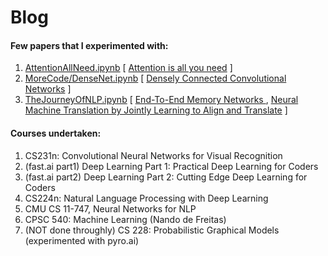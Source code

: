 # Blog

#### Few papers that I experimented with:
1. [AttentionAllNeed.ipynb](https://github.com/piyank22/Blog/blob/master/AttentionAllNeed.ipynb) [ [Attention is all you need](https://arxiv.org/abs/1706.03762) ]
2. [MoreCode/DenseNet.ipynb](https://github.com/piyank22/Blog/blob/master/MoreCode/DenseNet.ipynb) [ [Densely Connected Convolutional Networks](https://arxiv.org/pdf/1608.06993.pdf) ]
3. [TheJourneyOfNLP.ipynb](https://github.com/piyank22/Blog/blob/master/TheJourneyOfNLP.ipynb) [ [End-To-End Memory Networks
](https://arxiv.org/abs/1503.08895), [Neural Machine Translation by Jointly Learning to Align and Translate](https://arxiv.org/abs/1409.0473) ]

#### Courses undertaken:
1. CS231n: Convolutional Neural Networks for Visual Recognition
2. (fast.ai part1) Deep Learning Part 1: Practical Deep Learning for Coders
3. (fast.ai part2) Deep Learning Part 2: Cutting Edge Deep Learning for Coders
4. CS224n: Natural Language Processing with Deep Learning
5. CMU CS 11-747, Neural Networks for NLP
6. CPSC 540: Machine Learning (Nando de Freitas)
7. (NOT done throughly) CS 228: Probabilistic Graphical Models (experimented with pyro.ai)
